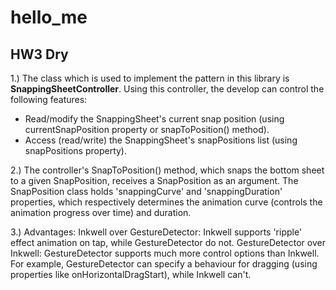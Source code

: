 # hello_me

## HW3 Dry

1.) The class which is used to implement the pattern in this library is **SnappingSheetController**.
Using this controller, the develop can control the following features:
 - Read/modify the SnappingSheet's current snap position (using currentSnapPosition property or snapToPosition() method).
 - Access (read/write) the SnappingSheet's snapPositions list (using snapPositions property).

2.) The controller's SnapToPosition() method, which snaps the bottom sheet to a given SnapPosition,
receives a SnapPosition as an argument.
The SnapPosition class holds 'snappingCurve' and 'snappingDuration' properties,
which respectively determines the animation curve (controls the animation progress over time) and duration.

3.) Advantages:
Inkwell over GestureDetector: Inkwell supports 'ripple' effect animation on tap, while GestureDetector do not.
GestureDetector over Inkwell: GestureDetector supports much more control options than Inkwell.
For example, GestureDetector can specify a behaviour for dragging (using properties like onHorizontalDragStart), while Inkwell can't.
